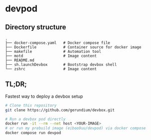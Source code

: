 # devpod

## Directory structure
```
.
├── docker-compose.yaml   # Docker compose file
├── Dockerfile            # Container source for docker image
├── makefile              # Automation tool
├── motd                  # Image content
├── README.md
├── sh.launchDevbox       # Bootstrap devbox shell
└── zshrc                 # Image content
```

## TL;DR;

Fastest way to deploy a devbox setup

```bash
# Clone this repository
git clone https://github.com/gerundium/devbox.git

# Run a devbox pod directly
docker run -it --rm --net host <YOUR-IMAGE>
# or run my prebuild image (eiboo9uu/devpod) via docker compose
docker compose run devpod
```